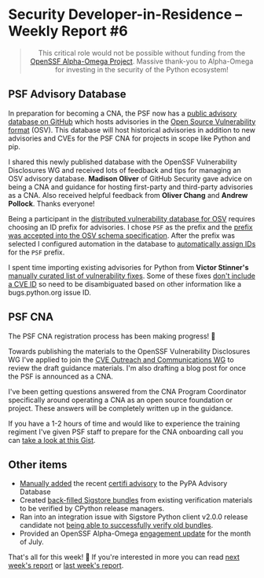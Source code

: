 # Security Developer-in-Residence – Weekly Report #6

<blockquote>
  <center>This critical role would not be possible without funding from the <a href="https://alpha-omega.dev">OpenSSF Alpha-Omega Project</a>.
  Massive thank-you to Alpha-Omega for investing in the security of the Python ecosystem!</center>
</blockquote>

## PSF Advisory Database

In preparation for becoming a CNA, the PSF now has a [public advisory database on GitHub](https://github.com/psf/advisory-database)
which hosts advisories in the [Open Source Vulnerability format](https://ossf.github.io/osv-schema/) (OSV). This database
will host historical advisories in addition to new advisories and CVEs for the PSF CNA for projects in scope like Python and pip.

I shared this newly published database with the OpenSSF Vulnerability Disclosures WG and received lots of feedback and tips
for managing an OSV advisory database. **Madison Oliver** of GitHub Security gave advice on being a CNA and
guidance for hosting first-party and third-party advisories as a CNA. Also received helpful feedback from **Oliver Chang** and **Andrew Pollock**. Thanks everyone!

Being a participant in the [distributed vulnerability database for OSV](https://osv.dev/) requires choosing an ID prefix for advisories.
I chose `PSF` as the prefix and the [prefix was accepted into the OSV schema specification](https://github.com/ossf/osv-schema/pull/190).
After the prefix was selected I configured automation in the database to [automatically assign IDs](https://github.com/psf/advisory-database/pull/10) for the `PSF` prefix.

I spent time importing existing advisories for Python from **Victor Stinner's** [manually curated list of vulnerability fixes](https://github.com/vstinner/python-security/blob/main/vulnerabilities.yaml).
Some of these fixes [don't include a CVE ID](https://github.com/psf/advisory-database/pull/11) so need to be disambiguated based on other information like a bugs.python.org issue ID.

## PSF CNA

The PSF CNA registration process has been making progress! 🚀

Towards publishing the materials to the OpenSSF Vulnerability Disclosures WG I've applied to join the
[CVE Outreach and Communications WG](https://www.cve.org/ProgramOrganization/WorkingGroups#OutreachandCommunicationsWorkingGroupOCWG)
to review the draft guidance materials. I'm also drafting a blog post for once the PSF is announced as a CNA.

I've been getting questions answered from the CNA Program Coordinator specifically around operating a CNA as an open source foundation or project. 
These answers will be completely written up in the guidance.

If you have a 1-2 hours of time and would like to experience the training regiment I've given PSF staff to prepare for the
CNA onboarding call you can [take a look at this Gist](https://gist.github.com/sethmlarson/44cf38a73b304b1a08bd34ba62355a81).

## Other items

* [Manually added](https://github.com/pypa/advisory-database/pull/138) the recent [certifi advisory](https://github.com/certifi/python-certifi/security/advisories/GHSA-xqr8-7jwr-rhp7) to the PyPA Advisory Database
* Created [back-filled Sigstore bundles](https://github.com/python/pythondotorg/issues/2300) from existing verification materials to be verified by CPython release managers.
* Ran into an integration issue with Sigstore Python client v2.0.0 release candidate
  not [being able to successfully verify old bundles](https://github.com/sigstore/sigstore-python/issues/724).
* Provided an OpenSSF Alpha-Omega [engagement update](https://github.com/ossf/alpha-omega/pull/197) for the month of July.

That's all for this week! 👋 If you're interested in more you can read [next week's report](http://sethmlarson.dev/security-developer-in-residence-weekly-report-7) or [last week's report](http://sethmlarson.dev/security-developer-in-residence-weekly-report-5).
